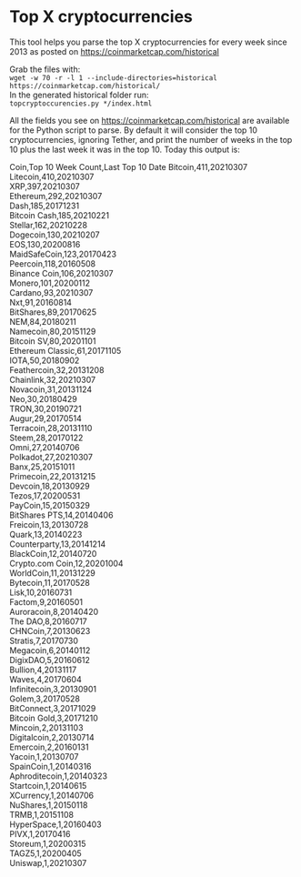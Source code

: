 # Top X cryptocurrencies

This tool helps you parse the top X cryptocurrencies for every week since 2013 as posted on https://coinmarketcap.com/historical

Grab the files with:  
`wget -w 70 -r -l 1 --include-directories=historical https://coinmarketcap.com/historical/`  
In the generated historical folder run:  
`topcryptoccurencies.py */index.html`

All the fields you see on https://coinmarketcap.com/historical are available for the Python script to parse. By default it will consider the top 10 cryptocurrencies, ignoring Tether, and print the number of weeks in the top 10 plus the last week it was in the top 10. Today this output is:

Coin,Top 10 Week Count,Last Top 10 Date
Bitcoin,411,20210307  
Litecoin,410,20210307  
XRP,397,20210307  
Ethereum,292,20210307  
Dash,185,20171231  
Bitcoin Cash,185,20210221  
Stellar,162,20210228  
Dogecoin,130,20210207  
EOS,130,20200816  
MaidSafeCoin,123,20170423  
Peercoin,118,20160508  
Binance Coin,106,20210307  
Monero,101,20200112  
Cardano,93,20210307  
Nxt,91,20160814  
BitShares,89,20170625  
NEM,84,20180211  
Namecoin,80,20151129  
Bitcoin SV,80,20201101  
Ethereum Classic,61,20171105  
IOTA,50,20180902  
Feathercoin,32,20131208  
Chainlink,32,20210307  
Novacoin,31,20131124  
Neo,30,20180429  
TRON,30,20190721  
Augur,29,20170514  
Terracoin,28,20131110  
Steem,28,20170122  
Omni,27,20140706  
Polkadot,27,20210307  
Banx,25,20151011  
Primecoin,22,20131215  
Devcoin,18,20130929  
Tezos,17,20200531  
PayCoin,15,20150329  
BitShares PTS,14,20140406  
Freicoin,13,20130728  
Quark,13,20140223  
Counterparty,13,20141214  
BlackCoin,12,20140720  
Crypto.com Coin,12,20201004  
WorldCoin,11,20131229  
Bytecoin,11,20170528  
Lisk,10,20160731  
Factom,9,20160501  
Auroracoin,8,20140420  
The DAO,8,20160717  
CHNCoin,7,20130623  
Stratis,7,20170730  
Megacoin,6,20140112  
DigixDAO,5,20160612  
Bullion,4,20131117  
Waves,4,20170604  
Infinitecoin,3,20130901  
Golem,3,20170528  
BitConnect,3,20171029  
Bitcoin Gold,3,20171210  
Mincoin,2,20131103  
Digitalcoin,2,20130714  
Emercoin,2,20160131  
Yacoin,1,20130707  
SpainCoin,1,20140316  
Aphroditecoin,1,20140323  
Startcoin,1,20140615  
XCurrency,1,20140706  
NuShares,1,20150118  
TRMB,1,20151108  
HyperSpace,1,20160403  
PIVX,1,20170416  
Storeum,1,20200315  
TAGZ5,1,20200405  
Uniswap,1,20210307  

